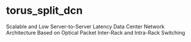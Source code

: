 # torus_split_dcn
Scalable and Low Server-to-Server Latency Data Center Network Architecture Based on Optical Packet Inter-Rack and Intra-Rack Switching 
